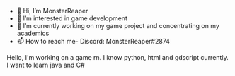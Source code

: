 - 👋 Hi, I’m MonsterReaper
- 👀 I’m interested in game development
- 🌱 I’m currently working on my game project and concentrating on my academics
- 📫 How to reach me- Discord: MonsterReaper#2874

Hello, I'm working on a game rn. I know python, html and gdscript currently. I want to learn java and C# 


